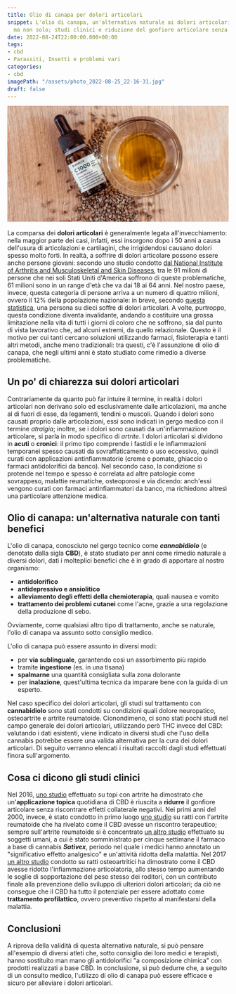 ```yaml
---
title: Olio di canapa per dolori articolari
snippet: L'olio di canapa, un'alternativa naturale ai dolori articolari. Un antidolorifico
  ma non solo; studi clinici e riduzione del gonfiore articolare senza effetti collaterali
date: 2022-08-24T22:00:00.000+00:00
tags:
- cbd
- Parassiti, Insetti e problemi vari
categories:
- cbd
imagePath: "/assets/photo_2022-08-25_22-16-31.jpg"
draft: false
---
```

![](/assets/photo_2022-08-25_22-16-31.jpg)

La comparsa dei **dolori articolari** è generalmente legata all'invecchiamento: nella maggior parte dei casi, infatti, essi insorgono dopo i 50 anni a causa dell'usura di articolazioni e cartilagini, che irrigidendosi causano dolori spesso molto forti. In realtà, a soffrire di dolori articolare possono essere anche persone giovani: secondo uno studio condotto [dal National Institute of Arthritis and Musculoskeletal and Skin Diseases](https://archive.niams.nih.gov/newsroom/spotlight-on-research/updated-estimates-suggest-higher-number-us-adults-arthritis "National Institute of Arthritis and Musculoskeletal and Skin Diseases"), tra le 91 milioni di persone che nei soli Stati Uniti d'America soffrono di queste problematiche, 61 milioni sono in un range d'età che va dai 18 ai 64 anni.
Nel nostro paese, invece, questa categoria di persone arriva a un numero di quattro milioni, ovvero il 12% della popolazione nazionale: in breve, secondo [questa statistica](https://www.insalutenews.it/in-salute/osteoartrosi-ne-soffrono-4-milioni-di-italiani-al-via-nuove-terapie-infiltrative/ "questa statistica"), una persona su dieci soffre di dolori articolari.
A volte, purtroppo, questa condizione diventa invalidante, andando a costituire una grossa limitazione nella vita di tutti i giorni di coloro che ne soffrono, sia dal punto di vista lavorativo che, ad alcuni estremi, da quello relazionale.
Questo è il motivo per cui tanti cercano soluzioni utilizzando farmaci, fisioterapia e tanti altri metodi, anche meno tradizionali: tra questi, c'è l'assunzione di olio di canapa, che negli ultimi anni è stato studiato come rimedio a diverse problematiche.

## Un po' di chiarezza sui dolori articolari

Contrariamente da quanto può far intuire il termine, in realtà i dolori articolari non derivano solo ed esclusivamente dalle articolazioni, ma anche al di fuori di esse, da legamenti, tendini o muscoli. Quando i dolori sono causati proprio dalle articolazioni, essi sono indicati in gergo medico con il termine _atralgia_; inoltre, se i dolori sono causati da un'infiammazione articolare, si parla in modo specifico di _artrite_.
I dolori articolari si dividono in **acuti** o **cronici**: il primo tipo comprende i fastidi e le infiammazioni temporanei spesso causati da sovraffaticamento o uso eccessivo, quindi curati con applicazioni antinfiammatorie (creme e pomate, ghiaccio o farmaci antidolorifici da banco). Nel secondo caso, la condizione si protende nel tempo e spesso è correlata ad altre patologie come sovrappeso, malattie reumatiche, osteoporosi e via dicendo: anch'essi vengono curati con farmaci antinfiammatori da banco, ma richiedono altresì una particolare attenzione medica.

## Olio di canapa: un'alternativa naturale con tanti benefici

L'olio di canapa, conosciuto nel gergo tecnico come **_cannabidiolo_** (e denotato dalla sigla **CBD**), è stato studiato per anni come rimedio naturale a diversi dolori, dati i molteplici benefici che è in grado di apportare al nostro organismo:

- **antidolorifico**
- **antidepressivo e ansiolitico**
- **alleviamento degli effetti della chemioterapia**, quali nausea e vomito
- **trattamento dei problemi cutanei** come l'acne, grazie a una regolazione della produzione di sebo.

Ovviamente, come qualsiasi altro tipo di trattamento, anche se naturale, l'olio di canapa va assunto sotto consiglio medico.

L'olio di canapa può essere assunto in diversi modi:

- per **via sublinguale**, garantendo così un assorbimento più rapido
- tramite **ingestione** (es. in una tisana)
- **spalmarne** una quantità consigliata sulla zona dolorante
- per **inalazione**, quest'ultima tecnica da imparare bene con la guida di un esperto.

Nel caso specifico dei dolori articolari, gli studi sul trattamento con **cannabidiolo** sono stati condotti su condizioni quali dolore neuropatico, osteoartrite e artrite reumatoide. Cionondimeno, ci sono stati pochi studi nel campo generale dei dolori articolari, utilizzando però THC invece del CBD: valutando i dati esistenti, viene indicato in diversi studi che l'uso della cannabis potrebbe essere una valida alternativa per la cura dei dolori articolari.
Di seguito verranno elencati i risultati raccolti dagli studi effettuati finora sull'argomento.

## Cosa ci dicono gli studi clinici

Nel 2016, [uno studio](https://www.ncbi.nlm.nih.gov/pmc/articles/PMC4851925/ "ridurre il gonfiore articolare") effettuato su topi con artrite ha dimostrato che un'**applicazione topica** quotidiana di CBD è riuscita a **ridurre** il gonfiore articolare senza riscontrare effetti collaterale negativi.
Nei primi anni del 2000, invece, è stato condotto in primo luogo [uno studio](https://pubmed.ncbi.nlm.nih.gov/18728714/ "artrite reumatoide cannabis") su ratti con l'artrite reumatoide che ha rivelato come il CBD avesse un riscontro terapeutico; sempre sull'artrite reumatoide si è concentrato [un altro studio](https://pubmed.ncbi.nlm.nih.gov/33004159/ "sativex studio cannabis") effettuato su soggetti umani, a cui è stato somministrato per cinque settimane il farmaco a base di cannabis **_Sativex_**, periodo nel quale i medici hanno annotato un "significativo effetto analgesico" e un'attività ridotta della malattia.
Nel 2017 [un altro studio](https://www.ncbi.nlm.nih.gov/pmc/articles/PMC5690292/ "CBD ridotto l'infiammazione articolatoria") condotto su ratti osteoartritici ha dimostrato come il CBD avesse ridotto l'infiammazione articolatoria, allo stesso tempo aumentando le soglie di sopportazione del peso stesso dei roditori, con un contributo finale alla prevenzione dello sviluppo di ulteriori dolori articolari; da ciò ne consegue che il CBD ha tutto il potenziale per essere adottato come **trattamento profilattico**, ovvero preventivo rispetto al manifestarsi della malattia.

## Conclusioni

A riprova della validità di questa alternativa naturale, si può pensare all'esempio di diversi atleti che, sotto consiglio dei loro medici e terapisti, hanno sostituito man mano gli antidolorifici "a composizione chimica" con prodotti realizzati a base CBD.
In conclusione, si può dedurre che, a seguito di un consulto medico, l'utilizzo di olio di canapa può essere efficace e sicuro per alleviare i dolori articolari.